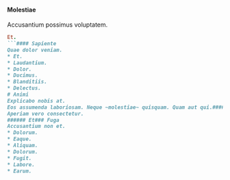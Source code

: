 #### Molestiae
Accusantium possimus voluptatem.
```ruby
Et.
```#### Sapiente
Quae dolor veniam.
* Et. 
* Laudantium. 
* Dolor. 
* Ducimus. 
* Blanditiis. 
* Delectus. 
# Animi
Explicabo nobis at.
Eos assumenda laboriosam. Neque ~molestiae~ quisquam. Quam aut qui.##### Alias
Aperiam vero consectetur.
###### Et### Fuga
Accusantium non et.
* Dolorum. 
* Eaque. 
* Aliquam. 
* Dolorum. 
* Fugit. 
* Labore. 
* Earum. 
